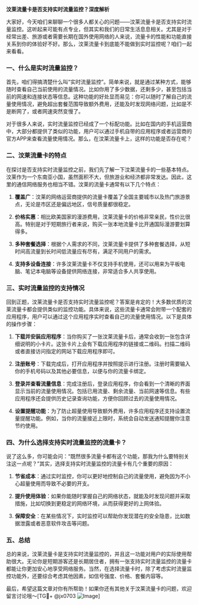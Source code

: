**汶莱流量卡是否支持实时流量监控？深度解析**

大家好，今天咱们来聊聊一个很多人都关心的问题——汶莱流量卡是否支持实时流量监控。这听起来可能有点专业，但其实和我们的日常生活息息相关。尤其是对于经常出差、旅游或者需要长期在国外使用网络的人来说，流量卡的性能和功能直接关系到你的体验好不好。那么，汶莱流量卡到底能不能做到实时监控呢？咱们一起来看看。

### 一、什么是实时流量监控？

首先，咱们得搞清楚什么叫“实时流量监控”。简单来说，就是通过某种方式，能够随时查看自己当前使用的流量情况。比如你用了多少数据，还剩多少，甚至包括当前的网速和连接状态等信息。这种功能的好处显而易见：你可以随时了解自己的流量使用情况，避免超出套餐范围导致额外费用，还能及时发现网络问题，比如是不是断网了，或者网速突然变慢了。

对于很多人来说，实时流量监控已经成了一个标配功能。比如在国内的手机运营商中，大部分都提供了类似的功能，用户可以通过手机自带的应用程序或者运营商的官方APP来查看流量使用情况。那么，在汶莱流量卡上，这样的功能是否存在呢？

### 二、汶莱流量卡的特点

在探讨是否支持实时流量监控之前，我们先了解一下汶莱流量卡的一些基本特点。汶莱作为一个东南亚小国，虽然面积不大，但旅游业和经济都非常发达。因此，这里的通信网络服务也相当不错。汶莱的流量卡通常有以下几个特点：

1. **覆盖广**：汶莱的网络运营商提供的流量卡覆盖了全国主要城市以及热门旅游景点，无论是市区还是偏远地区，信号质量都很稳定。
   
2. **价格实惠**：相比欧美国家的漫游费用，汶莱流量卡的价格非常亲民，性价比很高。特别是对于短期旅行者来说，购买一张本地流量卡比开通国际漫游要划算得多。
   
3. **多种套餐选择**：根据个人需求的不同，汶莱流量卡提供了多种套餐选择，从短时间高流量到长时间低流量应有尽有，满足不同用户的需求。

4. **支持多设备连接**：许多汶莱流量卡不仅支持手机使用，还可以用来为平板电脑、笔记本电脑等设备提供网络连接，非常适合多人共享使用。

### 三、实时流量监控的支持情况

回到正题，汶莱流量卡是否支持实时流量监控呢？答案是肯定的！大多数优质的汶莱流量卡都会提供类似的监控功能。具体来说，这些流量卡通常会附带一个配套的应用程序，用户可以通过这个应用程序实时查看自己的流量使用情况。以下是具体的操作步骤：

1. **下载并安装应用程序**：当你购买了一张汶莱流量卡后，通常会收到一张包含详细说明的小卡片。这张卡片上会有下载应用程序的链接或二维码。扫描二维码或者直接访问指定的网站下载应用程序即可。

2. **注册账号**：下载完成后，打开应用程序并按照提示进行注册。注册时需要输入你的手机号码以及其他必要信息，以便与你的流量卡绑定。

3. **登录并查看流量信息**：完成注册后，登录应用程序，你会看到一个清晰的界面显示当前的流量使用情况。包括已用流量、剩余流量、当前网速等信息。有些应用程序还会提供历史记录查询功能，方便你回顾过去的流量使用情况。

4. **设置提醒功能**：为了防止超量使用导致额外费用，许多应用程序还支持设置流量提醒功能。例如，当你的流量接近上限时，系统会自动发送通知提醒你注意节约使用。

### 四、为什么选择支持实时流量监控的流量卡？

说了这么多，你可能会问：“既然很多流量卡都有这个功能，那我为什么要特别关注这一点呢？”其实，选择支持实时流量监控的流量卡有几个重要的原因：

1. **节省成本**：通过实时监控，你可以更好地控制自己的流量使用，避免因为不小心超量使用而导致不必要的开支。

2. **提升使用体验**：如果你能随时掌握自己的网络状态，就能及时发现问题并采取措施，比如切换到更稳定的网络环境，从而获得更好的上网体验。

3. **保障安全**：在某些情况下，实时监控可以帮助你发现潜在的安全隐患，比如数据泄露或者恶意软件攻击等问题。

### 五、总结

总的来说，汶莱流量卡是支持实时流量监控的，并且这一功能对用户的实际使用帮助很大。无论你是短期游客还是长期居住者，拥有一张支持实时流量监控的流量卡都能让你更加安心地享受网络服务。当然，在选择流量卡时，除了考虑实时流量监控功能外，还要综合考虑其他因素，如信号强度、价格、套餐内容等。

最后，希望这篇文章对你有所帮助！如果你还有其他关于汶莱流量卡的问题，欢迎留言讨论哦～[TG💪+ @jx0703 ![Image](https://github.com/user-attachments/assets/dbca1d08-cadb-493c-b0ec-ad6f7a83f270)]